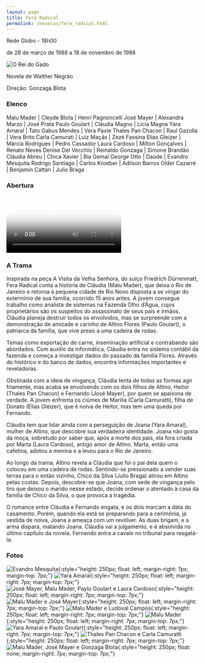 ```yaml
---
layout: page
title: Fera Radical
permalink: /novelas/fera_radical.html
---
```


Rede Globo - 18h00

de 28 de março de 1988 a 18 de novembro de 1988

![O Rei do Gado](/novelas/img/fera_radical_malu_mader_jose_mayer.jpg)

Novela de Walther Negrão

Direção: Gonzaga Blota

### Elenco

Malu Mader | Cleyde Blota | Henri Pagnoncelli
José Mayer | Alexandra Marzo | José Prata
Paulo Goulart | Cláudia Magno | Lícia Magna
Yara Amaral | Tato Gabus Mendes | Vera Paxie
Thales Pan Chacon | Raul Gazolla | Vera Brito
Carla Camurati | Luiz Maçãs | Zezé Fassina
Elias Gleizer | Márcia Rodrigues | Pedro Cassador
Laura Cardoso | Milton Gonçalves | Renato Neves
Denise Del Vecchio | Reinaldo Gonzaga | Simone Brandão
Cláudia Abreu | Chica Xavier | Bia Gemal
George Otto | Daúde | Evandro Mesquita
Rodrigo Santiago | Carlos Kroeber | Adilson Barros
Older Cazarré | Benjamin Cattan | Julio Braga

### Abertura

<video poster="/novelas/img/fera_radical_abertura.png" id="player" playsinline controls>
    <source src="https://objectstorage.sa-saopaulo-1.oraclecloud.com/n/grwdgud0delr/b/victor3d.com.br/o/novelas%2Ffera_radical_1988.mp4" type="video/mp4">
</video>

### A Trama

Inspirada na peça A Visita da Velha Senhora, do suíço Friedrich Dürrenmatt, Fera Radical conta a história de Cláudia (Malu Mader), que deixa o Rio de Janeiro e retorna à pequena cidade de Rio Novo disposta a se vingar do extermínio de sua família, ocorrido 15 anos antes. A jovem consegue trabalho como analista de sistemas na Fazenda Olho d’Água, cujos proprietários são os suspeitos do assassinato de seus pais e irmãos. Cláudia planeja destruir todos os envolvidos, mas se surpreende com a demonstração de amizade e carinho de Altino Flores (Paulo Goulart), o patriarca da família, que vive preso a uma cadeira de rodas.

Temas como exportação de carne, inseminação artificial e contrabando são abordados. Com auxílio da informática, Cláudia entra no sistema contábil da fazenda e começa a investigar dados do passado da família Flores. Através do histórico e do banco de dados, encontra informações importantes e reveladoras.

Obstinada com a ideia de vingança, Cláudia tenta de todas as formas agir friamente, mas acaba se envolvendo com os dois filhos de Altino, Heitor (Thales Pan Chacon) e Fernando (José Mayer), por quem se apaixona de verdade. A jovem enfrenta os ciúmes de Marília (Carla Camuratti), filha de Donato (Elias Gleizer), que é noiva de Heitor, mas tem uma queda por Fernando.

Cláudia tem que lidar ainda com a perseguição de Joana (Yara Amaral), mulher de Altino, que descobre sua verdadeira identidade. Joana não gosta da moça, sobretudo por saber que, após a morte dos pais, ela fora criada por Marta (Laura Cardoso), antigo amor de Altino. Marta, então uma cafetina, adotou a menina e a levou para o Rio de Janeiro.

Ao longo da trama, Altino revela a Cláudia que foi o pai dela quem o colocou em uma cadeira de rodas. Sentindo-se pressionado a vender suas terras para o então vizinho, Chico da Silva (Julio Braga) atirou em Altino pelas costas. Depois, descobre-se que Joana, com sede de vingança pelo tiro que deixou o marido  nesse estado, decide ordenar o atentado à casa da família de Chico da Silva, o que provoca a tragédia.

O romance entre Cláudia e Fernando engata, e os dois marcam a data do casamento. Porém, quando ela está se preparando para a cerimônia, já vestida de noiva, Joana a ameaça com um revólver. As duas brigam, e a arma dispara, matando Joana. Cláudia vai a julgamento, e é absolvida no último capítulo da novela. Fernando entra a cavalo no tribunal para resgatá-la.

### Fotos

![Evandro Mesquita](/novelas/img/fera_radical_evandro_mesquita.jpg){:style="height: 250px; float: left; margin-right: 7px; margin-top: 7px;"}
![Yara Amaral](/novelas/img/fera_radical_yara_amaral.jpg){:style="height: 250px; float: left; margin-right: 7px; margin-top: 7px;"}
![José Mayer, Malu Mader, Paylo Goulart e Laura Cardoso](/novelas/img/fera_radical_jose_mayer_malu_mader_paulo_goulart_laura_cardoso.jpg){:style="height: 250px; float: left; margin-right: 7px; margin-top: 7px;"}
![Malu Mader e José Mayer](/novelas/img/fera_radical_malu_mader_e_jose_mayer.jpg){:style="height: 250px; float: left; margin-right: 7px; margin-top: 7px;"}
![Malu Mader e Ludoval Campos](/novelas/img/fera_radical_malu_mader_ludoval_campos.jpg){:style="height: 250px; float: left; margin-right: 7px; margin-top: 7px;"}
![Malu Mader](/novelas/img/fera_radical_malu_mader.jpg){:style="height: 250px; float: left; margin-right: 7px; margin-top: 7px;"}
![Yara Amaral e Paulo Goulart](/novelas/img/fera_radical_yara_amaral_e_paulo_goulart.jpg){:style="height: 250px; float: left; margin-right: 7px; margin-top: 7px;"}
![Thales Pan Chacon e Carla Camuratti](/novelas/img/fera_radical_thales_pan_chacon_carla_camuratti.jpg){:style="height: 250px; float: left; margin-right: 7px; margin-top: 7px;"}
![Malu Mader, José Mayer e Gonzaga Blota](/novelas/img/fera_radical_malu_mader_jose_mayer_gonzaga_blota.jpg){:style="height: 250px; float: none; margin-right: 7px; margin-top: 7px;"}



